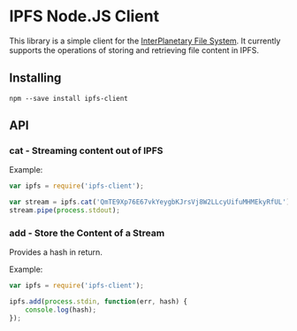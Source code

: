 # IPFS Node.JS Client
This library is a simple client for the [InterPlanetary File System](http://ipfs.io).  It currently supports the operations of storing and retrieving file content in IPFS.

## Installing
```
npm --save install ipfs-client
```

## API
### cat - Streaming content out of IPFS
Example:
```js
var ipfs = require('ipfs-client');

var stream = ipfs.cat('QmTE9Xp76E67vkYeygbKJrsVj8W2LLcyUifuMHMEkyRfUL');
stream.pipe(process.stdout);
```

### add - Store the Content of a Stream
Provides a hash in return.

Example:
```js
var ipfs = require('ipfs-client');

ipfs.add(process.stdin, function(err, hash) {
    console.log(hash);
});
```
